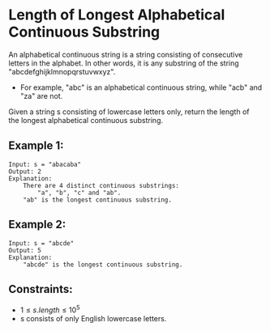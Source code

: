 # Length of Longest Alphabetical Continuous Substring

An alphabetical continuous string is a string consisting of consecutive  
letters in the alphabet. In other words, it is any substring of the string  
"abcdefghijklmnopqrstuvwxyz".

* For example, "abc" is an alphabetical continuous string, while "acb" and  
"za" are not.

Given a string s consisting of lowercase letters only, return the length of  
the longest alphabetical continuous substring.

 

## Example 1:

    Input: s = "abacaba"
    Output: 2
    Explanation: 
        There are 4 distinct continuous substrings: 
            "a", "b", "c" and "ab".
        "ab" is the longest continuous substring.

## Example 2:

    Input: s = "abcde"
    Output: 5
    Explanation: 
        "abcde" is the longest continuous substring.
        
 

## Constraints:

* $1 \le s.length \le 10^5$
* s consists of only English lowercase letters.

